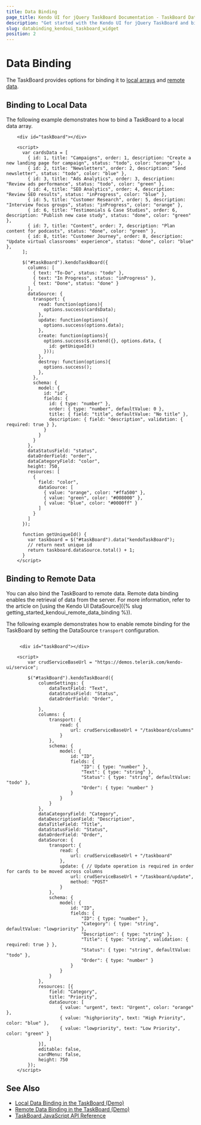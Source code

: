 ```yaml
---
title: Data Binding
page_title: Kendo UI for jQuery TaskBoard Documentation - TaskBoard Data Binding
description: "Get started with the Kendo UI for jQuery TaskBoard and bind the component to local or remote data."
slug: databinding_kendoui_taskboard_widget
position: 2
---
```


# Data Binding

The TaskBoard provides options for binding it to [local arrays](#binding-to-local-data) and [remote data](#binding-to-remote-data).

## Binding to Local Data

The following example demonstrates how to bind a TaskBoard to a local data array.

```dojo
    <div id="taskBoard"></div>

    <script>
      var cardsData = [
        { id: 1, title: "Campaigns", order: 1, description: "Create a new landing page for campaign", status: "todo", color: "orange" },
        { id: 2, title: "Newsletters", order: 2, description: "Send newsletter", status: "todo", color: "blue" },
        { id: 3, title: "Ads Analytics", order: 3, description: "Review ads performance", status: "todo", color: "green" },
        { id: 4, title: "SEO Analytics", order: 4, description: "Review SEO results", status: "inProgress", color: "blue" },
        { id: 5, title: "Customer Research", order: 5, description: "Interview focus groups", status: "inProgress", color: "orange" },
        { id: 6, title: "Testimonials & Case Studies", order: 6, description: "Publish new case study", status: "done", color: "green" },
        { id: 7, title: "Content", order: 7, description: "Plan content for podcasts", status: "done", color: "green" },
        { id: 8, title: "Customer Journey", order: 8, description: "Update virtual classrooms' experience", status: "done", color: "blue" },
      ];

      $("#taskBoard").kendoTaskBoard({
        columns: [
          { text: "To-Do", status: "todo" },
          { text: "In Progress", status: "inProgress" },
          { text: "Done", status: "done" }
        ],
        dataSource: {
          transport: {
            read: function(options){
              options.success(cardsData);
            },
            update: function(options){
              options.success(options.data);
            },
            create: function(options){
              options.success($.extend({}, options.data, {
                id: getUniqueId()
              }));
            },
            destroy: function(options){
              options.success();
            },
          },
          schema: {
            model: {
              id: "id",
              fields: {
                id: { type: "number" },
                order: { type: "number", defaultValue: 0 },
                title: { field: "title", defaultValue: "No title" },
                description: { field: "description", validation: { required: true } },
              }
            }
          }
        },
        dataStatusField: "status",
        dataOrderField: "order",
        dataCategoryField: "color",
        height: 750,
        resources: [
          {
            field: "color",
            dataSource: [
              { value: "orange", color: "#ffa500" },
              { value: "green", color: "#008000" },
              { value: "blue", color: "#0000ff" }
            ]
          }
        ]
      });

      function getUniqueId() {
        var taskboard = $("#taskBoard").data("kendoTaskBoard");
        // return next unique id
        return taskboard.dataSource.total() + 1;
      }
    </script>
```

## Binding to Remote Data

You can also bind the TaskBoard to remote data. Remote data binding enables the retrieval of data from the server. For more information, refer to the article on [using the Kendo UI DataSource]({% slug getting_started_kendoui_remote_data_binding %}).

The following example demonstrates how to enable remote binding for the TaskBoard by setting the DataSource `transport` configuration.

```dojo

     <div id="taskBoard"></div>

    <script>
        var crudServiceBaseUrl = "https://demos.telerik.com/kendo-ui/service";

        $("#taskBoard").kendoTaskBoard({
            columnSettings: {
                dataTextField: "Text",
                dataStatusField: "Status",
                dataOrderField: "Order",

            },
            columns: {
                transport: {
                    read: {
                        url: crudServiceBaseUrl + "/taskboard/columns"
                    }
                },
                schema: {
                    model: {
                        id: "ID",
                        fields: {
                            "ID": { type: "number" },
                            "Text": { type: "string" },
                            "Status": { type: "string", defaultValue: "todo" },
                            "Order": { type: "number" }
                        }
                    }
                }
            },
            dataCategoryField: "Category",
            dataDescriptionField: "Description",
            dataTitleField: "Title",
            dataStatusField: "Status",
            dataOrderField: "Order",
            dataSource: {
                transport: {
                    read: {
                        url: crudServiceBaseUrl + "/taskboard"
                    },
                    update: { // Update operation is required in order for cards to be moved across columns
                        url: crudServiceBaseUrl + "/taskboard/update",
                        method: "POST"
                    }
                },
                schema: {
                    model: {
                        id: "ID",
                        fields: {
                            "ID": { type: "number" },
                            "Category": { type: "string", defaultValue: "lowpriority" },
                            "Description": { type: "string" },
                            "Title": { type: "string", validation: { required: true } },
                            "Status": { type: "string", defaultValue: "todo" },
                            "Order": { type: "number" }
                        }
                    }
                }
            },
            resources: [{
                field: "Category",
                title: "Priority",
                dataSource: [
                    { value: "urgent", text: "Urgent", color: "orange" },
                    { value: "highpriority", text: "High Priority", color: "blue" },
                    { value: "lowpriority", text: "Low Priority", color: "green" }
                ]
            }],
            editable: false,
            cardMenu: false,
            height: 750
        });
    </script>
```

## See Also

* [Local Data Binding in the TaskBoard (Demo)](https://demos.telerik.com/kendo-ui/taskboard/local-data-binding)
* [Remote Data Binding in the TaskBoard (Demo)](https://demos.telerik.com/kendo-ui/taskboard/remote-data-binding)
* [TaskBoard JavaScript API Reference](/api/javascript/ui/taskboard)
